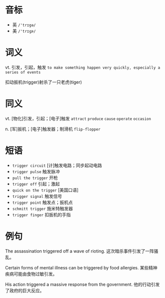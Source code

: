 # 音标

- 英 `/'trɪgə/`
- 美 `/'trɪɡɚ/`

# 词义

vt. 引发，引起，触发
`to make something happen very quickly, especially a series of events`



扣动扳机(trigger)射杀了一只老虎(tiger)

# 同义

vt. [物化]引发，引起；[电子]触发
`attract` `produce` `cause` `operate` `occasion`

n. [军]扳机；[电子]触发器；制滑机
`flip-flopper`

# 短语

- `trigger circuit` [计]触发电路；同步起动电路
- `trigger pulse` 触发脉冲
- `pull the trigger` 开枪
- `trigger off` 引起；激起
- `quick on the trigger` [美国口语]
- `trigger signal` 触发信号
- `trigger point` 触发点；扳机点
- `schmitt trigger` 施米特触发器
- `trigger finger` 扣扳机的手指

# 例句

The assassination triggered off a wave of rioting.
这次暗杀事件引发了一阵骚乱。

Certain forms of mental illness can be triggered by food allergies.
某些精神疾病可能由食物过敏引发。

His action triggered a massive response from the government.
他的行动引发了政府的巨大反应。


